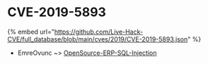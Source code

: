 # CVE-2019-5893
{% embed url="https://github.com/Live-Hack-CVE/full_database/blob/main/cves/2019/CVE-2019-5893.json" %}

* EmreOvunc ~> [OpenSource-ERP-SQL-Injection](https://www.alice-snow.ru/2019/database/cve-2019-5893/opensource-erp-sql-injection-emreovunc)